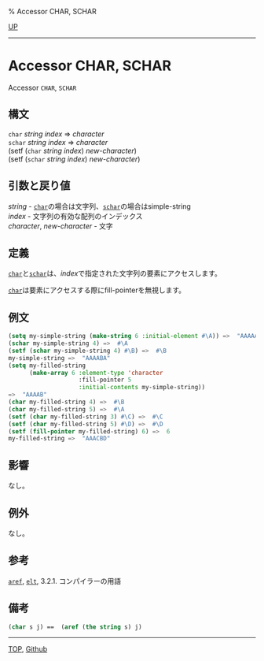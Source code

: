 % Accessor CHAR, SCHAR

[UP](16.2.html)  

---

# Accessor **CHAR, SCHAR**


Accessor `CHAR`, `SCHAR`


## 構文

`char` *string* *index* => *character*  
`schar` *string* *index* => *character*  
(setf (`char` *string* *index*) *new-character*)  
(setf (`schar` *string* *index*) *new-character*)


## 引数と戻り値

*string* - [`char`](16.2.char-accessor.html)の場合は文字列、[`schar`](16.2.char-accessor.html)の場合はsimple-string  
*index* - 文字列の有効な配列のインデックス  
*character*, *new-character* - 文字


## 定義

[`char`](16.2.char-accessor.html)と[`schar`](16.2.char-accessor.html)は、*index*で指定された文字列の要素にアクセスします。

[`char`](16.2.char-accessor.html)は要素にアクセスする際にfill-pointerを無視します。


## 例文

```lisp
(setq my-simple-string (make-string 6 :initial-element #\A)) =>  "AAAAAA"
(schar my-simple-string 4) =>  #\A
(setf (schar my-simple-string 4) #\B) =>  #\B
my-simple-string =>  "AAAABA"
(setq my-filled-string
      (make-array 6 :element-type 'character
                    :fill-pointer 5
                    :initial-contents my-simple-string))
=>  "AAAAB"
(char my-filled-string 4) =>  #\B
(char my-filled-string 5) =>  #\A
(setf (char my-filled-string 3) #\C) =>  #\C
(setf (char my-filled-string 5) #\D) =>  #\D
(setf (fill-pointer my-filled-string) 6) =>  6
my-filled-string =>  "AAACBD"
```


## 影響

なし。


## 例外

なし。


## 参考

[`aref`](15.2.aref.html), [`elt`](17.3.elt.html), 3.2.1. コンパイラーの用語


## 備考

```lisp
(char s j) ==  (aref (the string s) j)
```


---
[TOP](index.html),  [Github](https://github.com/nptcl/npt-japanese)

